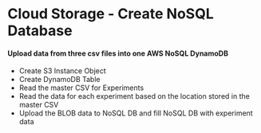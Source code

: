 # Cloud Storage - Create NoSQL Database

#### Upload data from three csv files into one AWS NoSQL DynamoDB

- Create S3 Instance Object
- Create DynamoDB Table
- Read the master CSV for Experiments
- Read the data for each experiment based on the location stored in the master CSV
- Upload the BLOB data to NoSQL DB and fill NoSQL DB with experiment data
